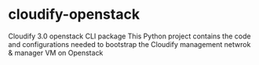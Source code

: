 cloudify-openstack
==================

Cloudify 3.0 openstack CLI package
This Python project contains the code and configurations needed to bootstrap the Cloudify management netwrok &amp; manager VM on Openstack 


